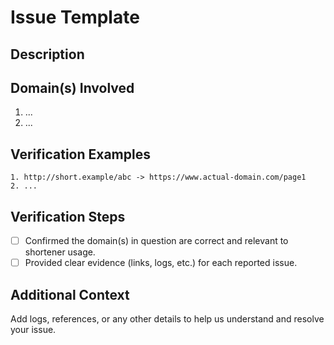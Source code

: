 # Issue Template

## Description
<!-- Describe any issues related to URL shortener domains, such as missing domains or false positives -->

## Domain(s) Involved
<!-- List the domain names that need to be added, removed or investigated -->
1. ...
2. ...

## Verification Examples
<!-- Provide example short URLs and their destination URLs to demonstrate the issue -->
```text
1. http://short.example/abc -> https://www.actual-domain.com/page1
2. ...
```

## Verification Steps

- [ ] Confirmed the domain(s) in question are correct and relevant to shortener usage.
- [ ] Provided clear evidence (links, logs, etc.) for each reported issue.

## Additional Context

Add logs, references, or any other details to help us understand and resolve your issue.
